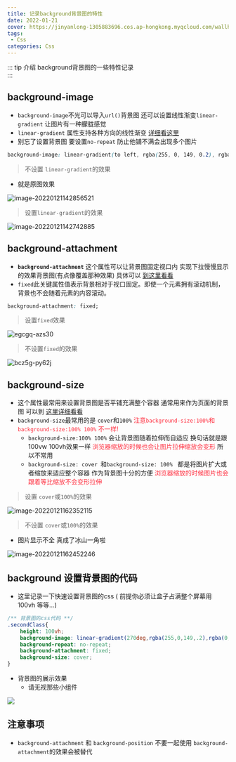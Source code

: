 ```yaml
---
title: 记录background背景图的特性
date: 2022-01-21
cover: https://jinyanlong-1305883696.cos.ap-hongkong.myqcloud.com/wallhaven-6o7z77.jpg
tags:
 - Css
categories: Css
---
```


::: tip 介绍
background背景图的一些特性记录<br>
:::

<!-- more -->

## background-image 

* `background-image`不光可以导入`url()`背景图  还可以设置线性渐变`linear-gradient` 让图片有一种朦胧感觉
* `linear-gradient` 属性支持各种方向的线性渐变 [详细看这里](https://developer.mozilla.org/zh-CN/docs/Web/CSS/gradient/linear-gradient())
* 别忘了设置背景图 要设置`no-repeat` 防止他铺不满会出现多个图片

```css
background-image: linear-gradient(to left, rgba(255, 0, 149, 0.2), rgba(0, 247, 255, 0.2)), url(https://jinyanlong-1305883696.cos.ap-hongkong.myqcloud.com/gaitubao_background_oeuhe7_webp.webp) no-repeat;
```

> 不设置 `linear-gradient`的效果 

* 就是原图效果

![image-20220121142856521](https://jinyanlong-1305883696.cos.ap-hongkong.myqcloud.com/image-20220121142856521.png)

> 设置`linear-gradient`的效果

![image-20220121142742885](https://jinyanlong-1305883696.cos.ap-hongkong.myqcloud.com/image-20220121142742885.png)

## background-attachment

* **`background-attachment`** 这个属性可以让背景图固定视口内 实现下拉慢慢显示的效果背景图(有点像覆盖那种效果) 具体可以 [到这里看看](https://developer.mozilla.org/zh-CN/docs/Web/CSS/background-attachment)
* `fixed`此关键属性值表示背景相对于视口固定。即使一个元素拥有滚动机制，背景也不会随着元素的内容滚动。

```css
background-attachment: fixed;
```

> 设置`fixed`效果

![egcgq-azs30](https://jinyanlong-1305883696.cos.ap-hongkong.myqcloud.com/egcgq-azs30.gif)

> 不设置`fixed`的效果

![bcz5g-py62j](https://jinyanlong-1305883696.cos.ap-hongkong.myqcloud.com/bcz5g-py62j.gif)

## background-size

* 这个属性最常用来设置背景图是否平铺充满整个容器 通常用来作为页面的背景图 可以到 [这里详细看看](https://developer.mozilla.org/zh-CN/docs/Web/CSS/background-size)
* `background-size`最常用的是 `cover`和`100%` <font color =#ff3040>注意`background-size:100%`和`background-size:100% 100%`  不一样!</font>
  * `background-size:100% 100%` 会让背景图随着拉伸而自适应 换句话就是跟100vw 100vh效果一样 <font color =#ff3040>浏览器缩放的时候也会让图片拉伸缩放会变形</font> 所以不常用
  * `background-size: cover `和`background-size: 100% ` 都是将图片扩大或者缩放来适应整个容器 作为背景图十分的方便   <font color =#ff3040>浏览器缩放的时候图片也会跟着等比缩放不会变形拉伸</font> 

> 设置 `cover`或`100%`的效果

![image-20220121162352115](https://jinyanlong-1305883696.cos.ap-hongkong.myqcloud.com/image-20220121162352115.png)

> 不设置 `cover`或`100%`的效果

* 图片显示不全 真成了冰山一角啦

![image-20220121162452246](https://jinyanlong-1305883696.cos.ap-hongkong.myqcloud.com/image-20220121162452246.png)

## background 设置背景图的代码

* 这里记录一下快速设置背景图的css ( 前提你必须让盒子占满整个屏幕用100vh 等等...)

```css
/** 背景图的css代码 **/
.secondClass{
    height: 100vh;
    background-image: linear-gradient(270deg,rgba(255,0,149,.2),rgba(0,247,255,.2)),url(https://jinyanlong-1305883696.cos.ap-hongkong.myqcloud.com/gaitubao_background_oeuhe7_webp.webp);
    background-repeat: no-repeat;
    background-attachment: fixed;
    background-size: cover;
}
```

* 背景图的展示效果
  * 请无视那些小组件

![](https://jinyanlong-1305883696.cos.ap-hongkong.myqcloud.com/image-20220121162855958.png)

## 注意事项

* `background-attachment` 和 `background-position` 不要一起使用 `background-attachment`的效果会被替代

